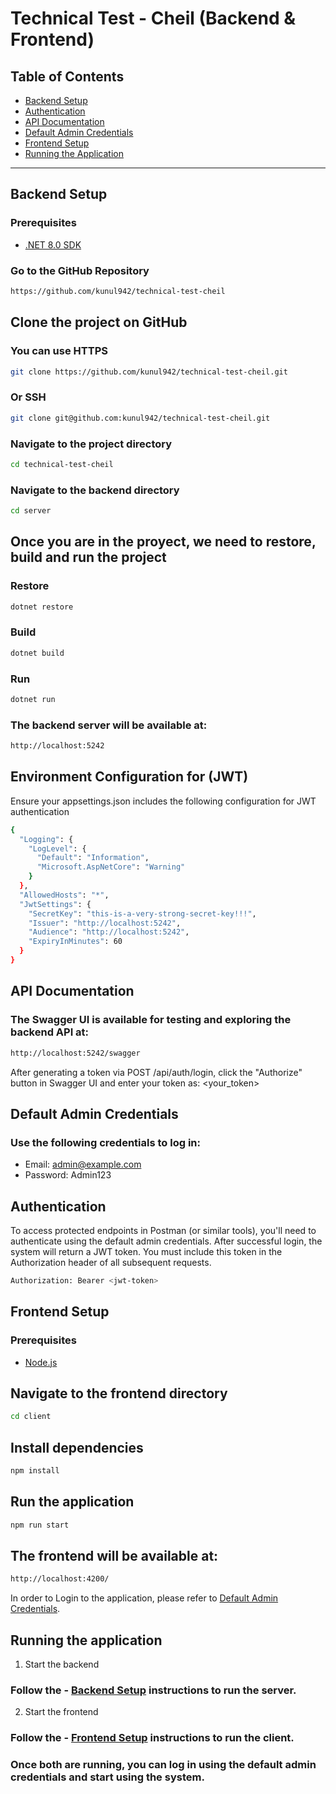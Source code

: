 # Technical Test - Cheil (Backend & Frontend)

## Table of Contents

- [Backend Setup](#backend-setup)
- [Authentication](#authentication)
- [API Documentation](#api-documentation)
- [Default Admin Credentials](#default-admin-credentials)
- [Frontend Setup](#frontend-setup)
- [Running the Application](#running-the-application)

---

## Backend Setup

### Prerequisites

- [.NET 8.0 SDK](https://dotnet.microsoft.com/en-us/download)

### Go to the GitHub Repository

```bash
https://github.com/kunul942/technical-test-cheil
```

## Clone the project on GitHub

### You can use HTTPS

```bash
git clone https://github.com/kunul942/technical-test-cheil.git
```

### Or SSH

```bash
git clone git@github.com:kunul942/technical-test-cheil.git
```

### Navigate to the project directory

```bash
cd technical-test-cheil
```

### Navigate to the backend directory

```bash
cd server
```

## Once you are in the proyect, we need to restore, build and run the project

### Restore

```bash
dotnet restore
```

### Build

```bash
dotnet build
```

### Run

```bash
dotnet run
```

### The backend server will be available at:

```bash
http://localhost:5242
```

## Environment Configuration for (JWT)

Ensure your appsettings.json includes the following configuration for JWT authentication

```bash
{
  "Logging": {
    "LogLevel": {
      "Default": "Information",
      "Microsoft.AspNetCore": "Warning"
    }
  },
  "AllowedHosts": "*",
  "JwtSettings": {
    "SecretKey": "this-is-a-very-strong-secret-key!!!",
    "Issuer": "http://localhost:5242",
    "Audience": "http://localhost:5242",
    "ExpiryInMinutes": 60
  }
}
```

## API Documentation

### The Swagger UI is available for testing and exploring the backend API at:

```bash
http://localhost:5242/swagger
```

After generating a token via POST /api/auth/login, click the "Authorize" button in Swagger UI and enter your token as:
<your_token>

## Default Admin Credentials

### Use the following credentials to log in:

- Email: admin@example.com
- Password: Admin123

## Authentication

To access protected endpoints in Postman (or similar tools), you'll need to authenticate using the default admin credentials. After successful login, the system will return a JWT token. You must include this token in the Authorization header of all subsequent requests.

```bash
Authorization: Bearer <jwt-token>
```

## Frontend Setup

### Prerequisites

- [Node.js](https://nodejs.org/en/download)

## Navigate to the frontend directory

```bash
cd client
```

## Install dependencies

```bash
npm install
```

## Run the application

```bash
npm run start
```

## The frontend will be available at:

```bash
http://localhost:4200/
```

In order to Login to the application, please refer to [Default Admin Credentials](#default-admin-credentials).

## Running the application

1. Start the backend

### Follow the - [Backend Setup](#backend-setup) instructions to run the server.

2. Start the frontend

### Follow the - [Frontend Setup](#frontend-setup) instructions to run the client.

### Once both are running, you can log in using the default admin credentials and start using the system.

